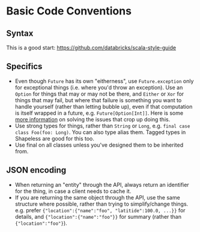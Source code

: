 # Basic Code Conventions

## Syntax

This is a good start: https://github.com/databricks/scala-style-guide

## Specifics

* Even though `Future` has its own "eitherness", use `Future.exception` only for exceptional things (i.e. where you'd
  throw an exception). Use an `Option` for things that may or may not be there, and `Either` or `Xor` for things that
  may fail, but where that failure is something you want to handle yourself (rather than letting bubble up), even if
  that computation is itself wrapped in a future, e.g. `Future[Option[Int]]`. Here is some
  [more information](http://eed3si9n.com/herding-cats/stacking-future-and-either.html) on solving the issues that crop
  up doing this.
* Use strong types for things, rather than `String` or `Long`, e.g. `final case class Foo(foo: Long)`. You can also type
alias them. Tagged types in Shapeless are good for this too.
* Use final on all classes unless you've designed them to be inherited from.

## JSON encoding

* When returning an "entity" through the API, always return an identifier for the thing, in case a client needs to cache it.
* If you are returning the same object through the API, use the same structure where possible, rather than trying to
simplify/change things. e.g. prefer `{"location":{"name":"foo", "latitide":100.0, ...}}` for details, and
`{"location":{"name":"foo"}}` for summary (rather than `{"location":"foo"}`).

